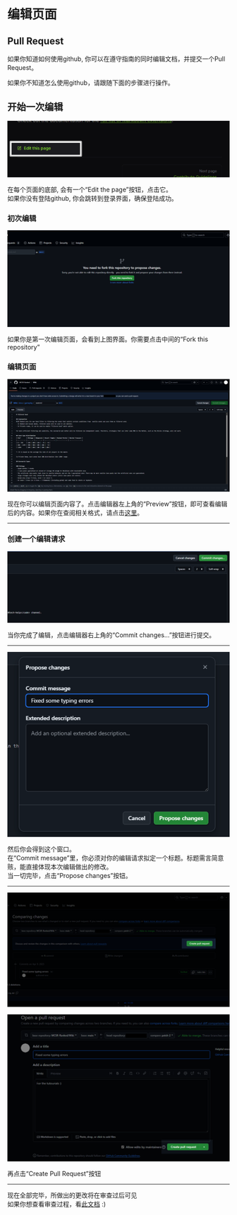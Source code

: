 # 编辑页面

## Pull Request
如果你知道如何使用github, 你可以在遵守指南的同时编辑文档，并提交一个Pull Request。

如果你不知道怎么使用github，请跟随下面的步骤进行操作。

## 开始一次编辑
!["Edit this page" button at the bottom](./img/bottom.png)

在每个页面的底部, 会有一个“Edit the page”按钮，点击它。<br>
如果你没有登陆github, 你会跳转到登录界面，确保登陆成功。

### 初次编辑
![](./img/first_fork.png)

如果你是第一次编辑页面，会看到上图界面。你需要点击中间的“Fork this repository”

### 编辑页面
![](./img/edit.png)

现在你可以编辑页面内容了。点击编辑器左上角的“Preview”按钮，即可查看编辑后的内容。如果你在查阅相关格式，请点击[这里](./#markdown-format)。

---

### 创建一个编辑请求
![](./img/commit.png)

当你完成了编辑，点击编辑器右上角的“Commit changes...”按钮进行提交。

---

![](./img/create_commit.png)

然后你会得到这个窗口。<br>
在“Commit message”里，你必须对你的编辑请求拟定一个标题。标题需言简意赅，能直接体现本次编辑做出的修改。<br>
当一切完毕，点击“Propose changes”按钮。

---

![](./img/create_pull_request_1.png)

![](./img/create_pull_request_2.png)

再点击“Create Pull Request”按钮<br>

---

现在全部完毕，所做出的更改将在审查过后可见<br>
如果你想查看审查过程，看[此文档](./review) :)
